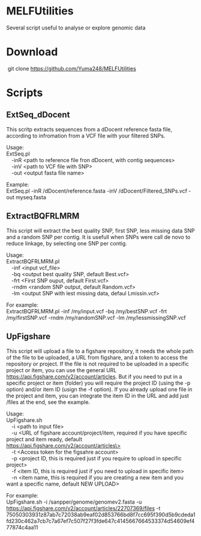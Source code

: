 # MELFUtilities
Several script useful to analyse or explore genomic data

# Download
&nbsp;git clone https://github.com/Yuma248/MELFUtilities
        
# Scripts
## ExtSeq_dDocent
This scritp extracts sequences from a dDocent reference fasta file, according to infromation from a VCF file with your filtered SNPs.

Usage:  
ExtSeq.pl  
&emsp;-inR \<path to reference file fron dDocent, with contig sequences\>  
&emsp;-inV \<path to VCF file with SNP\>  
&emsp;-out \<output fasta file name\>  

Example:  
ExtSeq.pl -inR /dDocent/reference.fasta -inV /dDocent/Filtered_SNPs.vcf -out myseq.fasta  

## ExtractBQFRLMRM  
This script will extract the best quality SNP, first SNP, less missing data SNP and a random SNP per contig. It is usefull when SNPs were call de novo to reduce linkage, by selecting one SNP per contig.  

Usage:  
ExtractBQFRLMRM.pl  
&emsp;-inf \<input vcf_file\>  
&emsp;-bq \<output best quality SNP, default Best.vcf\>  
&emsp;-frt \<First SNP ouput, default First.vcf\>  
&emsp;-rndm \<random SNP output, default Random.vcf\>  
&emsp;-lm \<output SNP with lest missing data, defaul Lmissin.vcf\>  

For example:  
ExtractBQFRLMRM.pl -inf /my/input.vcf -bq /my/bestSNP.vcf -frt /my/firstSNP.vcf -rndm /my/randomSNP.vcf -lm /my/lessmissingSNP.vcf  

## UpFigshare  
This script will upload a file to a figshare repository, it needs the whole path of the file to be uploaded, a URL from figshare, and a token to access the repository or project. If the file is not required to be uploaded in a specific project or item, you can use the general URL https://api.figshare.com/v2/account/articles. But if you need to put in a specific project or item (folder) you will require the project ID (using the -p option) and/or item ID (usign the -f option). If you already upload one file in the project and item, you can integrate the item ID in the URL and add just /files at the end, see the example.  

Usage:  
UpFigshare.sh  
&emsp;-i \<path to input file\>  
&emsp;-u \<URL of figshare account/project/item, required if you have specific project and item ready, default https://api.figshare.com/v2/account/articles\>  
&emsp;-t \<Access token for the figsahre account\>  
&emsp;-p \<project ID, this is required just if you require to upload in specific project\>  
&emsp;-f \<item ID, this is required just if you need to upload in specific item\>  
&emsp;-n \<item name, this is required if you are creating a new item and you want a specific name, default NEW UPLOAD\>  

For example:  
UpFigshare.sh -i /sanpper/genome/genomev2.fasta -u https://api.figshare.com/v2/account/articles/22707369/files -t 75050303931z87ab7c72038ab9eaf02d853766bd8f7cc695f390d5b9cdeda1fd230c462a7cb7c7a67ef7c507f27f3fde647c4145667664533374d54609ef477874c4aa11 

